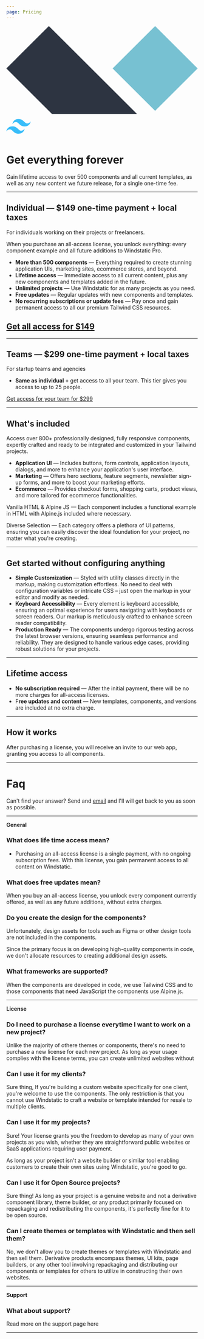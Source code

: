 ```yaml
---
page: Pricing
---
```


<div class="flex items-center gap-4 mb-4">
    <svg viewBox="0 0 256 118" class="flex-none stroke-current size-5 inline" astro-icon="logos:alpinejs-icon" aria-label="Alpine"> <path d="M199.111 0 256 56.64l-56.889 56.639-56.889-56.64z" fill="#77C1D2"></path><path d="m56.889 0 117.938 117.42H61.049L0 56.64z" fill="#2D3441"></path></svg>
    <svg class="flex-none size-5 stroke-current  inline" viewBox="0 0 256 154" aria-label="Tailwind CSS" astro-icon="logos:tailwindcss-icon" height="64" width="64"><path d="M128 0C93.867 0 72.533 17.067 64 51.2 76.8 34.133 91.733 27.733 108.8 32c9.737 2.434 16.697 9.999 24.401 17.318C145.751 62.057 160.275 76.8 192 76.8c34.133 0 55.467-17.067 64-51.2-12.8 17.067-27.733 23.467-44.8 19.2-9.737-2.434-16.697-9.999-24.401-17.318C174.249 14.743 159.725 0 128 0zM64 76.8C29.867 76.8 8.533 93.867 0 128c12.8-17.067 27.733-23.467 44.8-19.2 9.737 2.434 16.697 9.999 24.401 17.318C81.751 138.857 96.275 153.6 128 153.6c34.133 0 55.467-17.067 64-51.2-12.8 17.067-27.733 23.467-44.8 19.2-9.737-2.434-16.697-9.999-24.401-17.318C110.249 91.543 95.725 76.8 64 76.8z" fill="#38bdf9" stroke="#38bdf9"></path></svg>
</div>

# Get everything forever


Gain lifetime access to over 500 components and all current templates, as well as any new content we future release, for a single one-time fee.

---

## Individual  — **$149 one-time payment + local taxes**
For individuals working on their projects or freelancers.

When you purchase an all-access license, you unlock everything: every component example and all future additions to Windstatic Pro.

- **More than 500 components** — Everything required to create stunning application UIs, marketing sites, ecommerce stores, and beyond.
- **Lifetime access** — Immediate access to all current content, plus any new components and templates added in the future.
- **Unlimited projects** — Use Windstatic for as many projects as you need.
- **Free updates** — Regular updates with new components and templates.
- **No recurring subscriptions or update fees** — Pay once and gain permanent access to all our premium Tailwind CSS resources.



<a href="https://windstatic.lemonsqueezy.com/buy/9bfc74ed-bb0b-464e-adf1-f6766084dac6" type="submit" class="rounded-lg px-4 py-2 text-sm font-semibold w-auto gap-4 transition-all text-white bg-gradient-to-b from-blue-500 to-blue-600 not-prose hover:to-blue-700 h-10 inline-flex items-center justify-between" aria-label="Get your link"> Get all access for $149
</a>
---

---

## Teams  — **$299 one-time payment + local taxes**
For startup teams and agencies

- **Same as individual +**  get access to all your team. This tier gives you access to up to 25 people.


<a href="https://windstatic.lemonsqueezy.com/buy/9bfc74ed-bb0b-464e-adf1-f6766084dac6" type="submit" class="rounded-lg px-4 py-2 text-sm font-semibold w-auto gap-4 transition-all text-white bg-gradient-to-b from-blue-500 to-blue-600 not-prose hover:to-blue-700 h-10 inline-flex items-center justify-between" aria-label="Get your link"> Get access for your team for $299
</a>

---

## What's included

Access over 800+ professionally designed, fully responsive components, expertly crafted and ready to be integrated and customized in your Tailwind projects.
- **Application UI** — Includes buttons, form controls, application layouts, dialogs, and more to enhance your application's user interface.
- **Marketing** — Offers hero sections, feature segments, newsletter sign-up forms, and more to boost your marketing efforts.
- **Ecommerce** — Provides checkout forms, shopping carts, product views, and more tailored for ecommerce functionalities.

Vanilla HTML & Alpine JS — Each component includes a functional example in HTML with Alpine.js included where necessary.

Diverse Selection — Each category offers a plethora of UI patterns, ensuring you can easily discover the ideal foundation for your project, no matter what you're creating.

---
## Get started without configuring anything
- **Simple Customization** — Styled with utility classes directly in the markup, making customization effortless. No need to deal with configuration variables or intricate CSS – just open the markup in your editor and modify as needed.
- **Keyboard Accessibility** — Every element is keyboard accessible, ensuring an optimal experience for users navigating with keyboards or screen readers. Our markup is meticulously crafted to enhance screen reader compatibility.
- **Production Ready** — The components  undergo rigorous testing across the latest browser versions, ensuring seamless performance and reliability. They are designed to handle various edge cases, providing robust solutions for your projects.



---
## Lifetime access
- **No subscription required** — After the initial payment, there will be no more charges for all-access licenses.
- F**ree updates and content** — New templates, components, and versions are included at no extra charge.




---
## How it works
After purchasing a license, you will receive an invite to our web app, granting you access to all components.

---

# Faq
Can't find your answer? Send and [email](michael@andreuzza.com) and I'll will get back to you as soon as possible.

---
**General**

### What does life time access mean?
- Purchasing an all-access license is a single payment, with no ongoing subscription fees. With this license, you gain permanent access to all content on Windstatic.

### What does free updates mean?
When you buy an all-access license, you unlock every component currently offered, as well as any future additions, without extra charges.

### Do you create the design for the components?
Unfortunately, design assets for tools such as Figma or other design tools are not included in the components.

Since the primary focus is on developing high-quality components in code, we don't allocate resources to creating additional design assets.

### What frameworks are supported?
When the components are developed in code, we use Tailwind CSS and to those components that need JavaScript the components use Alpine.js.

---
**License**

### Do I need to purchase a license everytime I want to work on a new project?
Unlike the majority of othere themes or components, there's no need to purchase a new  license for each new project. As long as your usage complies with the license terms, you can create unlimited websites without
### Can I use it for my clients?
Sure thing, If you're building a custom website specifically for one client, you're welcome to use the components.
The only restriction is that you cannot use Windstatic to craft a website or template intended for resale to multiple clients.

### Can I use it for my projects?
Sure! Your license grants you the freedom to develop as many of your own projects as you wish, whether they are straightforward public websites or SaaS applications requiring user payment.

As long as your project isn't a website builder or similar tool enabling customers to create their own sites using Windstatic, you're good to go.
### Can I use it for Open Source projects?
Sure thing! As long as your project is a genuine website and not a derivative component library, theme builder, or any product primarily focused on repackaging and redistributing the components, it's perfectly fine for it to be open source.


### Can I create themes or templates with Windstatic and then sell them?
No, we don't allow you to create themes or templates with Windstatic and then sell them. Derivative products encompass themes, UI kits, page builders, or any other tool involving repackaging and distributing our components or templates for others to utilize in constructing their own websites.

---
**Support**

### What about support?
Read more on the support page here

---
